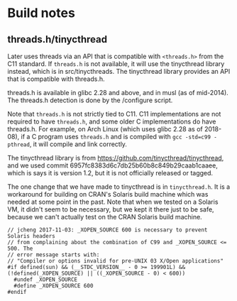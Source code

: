Build notes
===========


## threads.h/tinycthread

Later uses threads via an API that is compatible with `<threads.h>` from the C11 standard. If `threads.h` is not available, it will use the tinycthread library instead, which is in src/tinycthreads. The tinycthread library provides an API that is compatible with threads.h.

threads.h is available in glibc 2.28 and above, and in musl (as of mid-2014). The threads.h detection is done by the /configure script.

Note that `threads.h` is not strictly tied to C11. C11 implementations are not required to have `threads.h`, and some older C implementations do have threads.h. For example, on Arch Linux (which uses glibc 2.28 as of 2018-08), if a C program uses `threads.h` and is compiled with `gcc -std=c99 -pthread`, it will compile and link correctly.

The tinycthread library is from https://github.com/tinycthread/tinycthread, and we used commit 6957fc8383d6c7db25b60b8c849b29caab1caaee, which is says it is version 1.2, but it is not officially released or tagged.

The one change that we have made to tinycthread is in `tinycthread.h`. It is a workaround for building on CRAN's Solaris build machine which was needed at some point in the past. Note that when we tested on a Solaris VM, it didn't seem to be necessary, but we kept it there just to be safe, because we can't actually test on the CRAN Solaris build machine.

```
// jcheng 2017-11-03: _XOPEN_SOURCE 600 is necessary to prevent Solaris headers
// from complaining about the combination of C99 and _XOPEN_SOURCE <= 500. The
// error message starts with:
// "Compiler or options invalid for pre-UNIX 03 X/Open applications"
#if defined(sun) && (__STDC_VERSION__ - 0 >= 199901L) && (!defined(_XOPEN_SOURCE) || ((_XOPEN_SOURCE - 0) < 600))
  #undef _XOPEN_SOURCE
  #define _XOPEN_SOURCE 600
#endif
```
